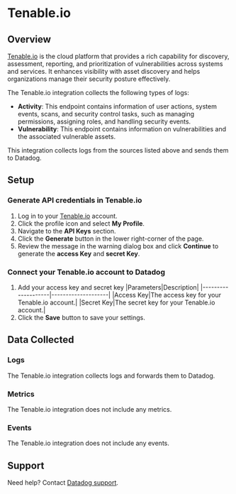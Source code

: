 # Tenable.io

## Overview

[Tenable.io][1] is the cloud platform that provides a rich capability for discovery, assessment, reporting, and prioritization of vulnerabilities across systems and services. It enhances visibility with asset discovery and helps organizations manage their security posture effectively.

The Tenable.io integration collects the following types of logs:

- **Activity**: This endpoint contains information of user actions, system events, scans, and security control tasks, such as managing permissions, assigning roles, and handling security events.
- **Vulnerability**: This endpoint contains information on vulnerabilities and the associated vulnerable assets.

This integration collects logs from the sources listed above and sends them to Datadog.

## Setup

### Generate API credentials in Tenable.io

1. Log in to your [Tenable.io][4] account.
2. Click the profile icon and select **My Profile**.
3. Navigate to the **API Keys** section.
4. Click the **Generate** button in the lower right-corner of the page.
5. Review the message in the warning dialog box and click **Continue** to generate the **access Key** and **secret Key**.

### Connect your Tenable.io account to Datadog

1. Add your access key and secret key
    |Parameters|Description|
    |--------------------|--------------------|
    |Access Key|The access key for your Tenable.io account.|
    |Secret Key|The secret key for your Tenable.io account.|
2. Click the **Save** button to save your settings.

## Data Collected

### Logs 

The Tenable.io integration collects logs and forwards them to Datadog.

### Metrics

The Tenable.io integration does not include any metrics.

### Events

The Tenable.io integration does not include any events.

## Support

Need help? Contact [Datadog support][5].

[1]: https://www.tenable.com/
[2]: https://docs.datadoghq.com/logs/explorer/
[3]: https://www.datadoghq.com/product/cloud-siem/
[4]: https://cloud.tenable.com/tio/app.html#/login
[5]: https://docs.datadoghq.com/help/